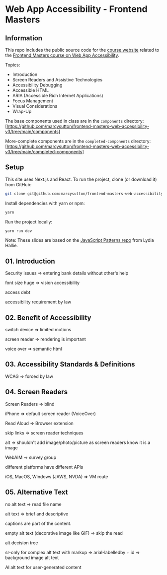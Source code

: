 # Web App Accessibility - Frontend Masters

## Information

This repo includes the public source code for the [course website](https://web-accessibility-v3.vercel.app/) related to the [Frontend Masters course on Web App Accessibility](https://frontendmasters.com/courses/react-accessibility/).

Topics:

- Introduction
- Screen Readers and Assistive Technologies
- Accessibility Debugging
- Accessible HTML
- ARIA (Accessible Rich Internet Applications)
- Focus Management
- Visual Considerations
- Wrap-Up

The base components used in class are in the `components` directory: [https://github.com/marcysutton/frontend-masters-web-accessibility-v3/tree/main/components]

More-complete components are in the `completed-components` directory: [https://github.com/marcysutton/frontend-masters-web-accessibility-v3/tree/main/completed-components]

## Setup

This site uses Next.js and React. To run the project, clone (or download it) from GitHub:

```sh
git clone git@github.com:marcysutton/frontend-masters-web-accessibility-v3.git
```

Install dependencies with yarn or npm:

```sh
yarn
```

Run the project locally:

```sh
yarn run dev
```

Note: These slides are based on the [JavaScript Patterns repo](https://github.com/lydiahallie/javascript-react-patterns) from Lydia Hallie.

## 01. Introduction

Security issues => entering bank details without other's help

font size huge => vision accessibility

access debt

accessibility requirement by law

## 02. Benefit of Accessibility

switch device => limited motions

screen reader => rendering is important

voice over => semantic html

## 03. Accessibility Standards & Definitions

WCAG => forced by law

## 04. Screen Readers

Screen Readers => blind

iPhone => default screen reader (VoiceOver)

Read Aloud => Browser extension

skip links => screen reader techniques

alt => shouldn't add image/photo/picture as screen readers know it is a image

WebAIM => survey group

different platforms have different APIs

iOS, MacOS, Windows (JAWS, NVDA) => VM route

## 05. Alternative Text

no alt text => read file name

alt text => brief and descriptive

captions are part of the content.

empty alt text (decorative image like GIF) => skip the read

alt decision tree

sr-only for complex alt text with markup => arial-labelledby + id => background image alt text

AI alt text for user-generated content
